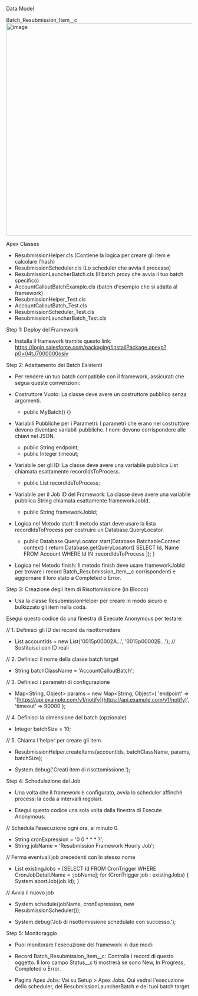 Data Model

Batch_Resubmission_Item__c
<img width="1011" height="575" alt="image" src="https://github.com/user-attachments/assets/77db1c21-c94d-4b5c-8080-8ca8a1793549" />

Apex Classes

 - ResubmissionHelper.cls (Contiene la logica per creare gli item e calcolare l'hash)
 - ResubmissionScheduler.cls (Lo scheduler che avvia il processo)
 - ResubmissionLauncherBatch.cls (Il batch proxy che avvia il tuo batch specifico)
 - AccountCalloutBatchExample.cls (batch d'esempio che si adatta al framework)
 - ResubmissionHelper_Test.cls
 - AccountCalloutBatch_Test.cls
 - ResubmissionScheduler_Test.cls
 - ResubmissionLauncherBatch_Test.cls

Step 1: Deploy del Framework
- Installa il framework tramite questo link: https://login.salesforce.com/packaging/installPackage.apexp?p0=04tJ7000000osiv

Step 2: Adattamento dei Batch Esistenti
- Per rendere un tuo batch compatibile con il framework, assicurati che segua queste convenzioni:

- Costruttore Vuoto: La classe deve avere un costruttore pubblico senza argomenti.

   - public MyBatch() {}

- Variabili Pubbliche per i Parametri: I parametri che erano nel costruttore devono diventare variabili pubbliche. I nomi devono corrispondere alle chiavi nel JSON.

   - public String endpoint;
   - public Integer timeout;

- Variabile per gli ID: La classe deve avere una variabile pubblica List<Id> chiamata esattamente recordIdsToProcess.

   - public List<Id> recordIdsToProcess;

- Variabile per il Job ID del Framework: La classe deve avere una variabile pubblica String chiamata esattamente frameworkJobId.

   - public String frameworkJobId;

- Logica nel Metodo start: Il metodo start deve usare la lista recordIdsToProcess per costruire un Database.QueryLocator.

   - public Database.QueryLocator start(Database.BatchableContext context) {
       return Database.getQueryLocator([
           SELECT Id, Name FROM Account WHERE Id IN :recordIdsToProcess
       ]);
   }

- Logica nel Metodo finish: Il metodo finish deve usare frameworkJobId per trovare i record Batch_Resubmission_Item__c corrispondenti e aggiornare il loro stato a Completed o Error.

Step 3: Creazione degli Item di Risottomissione (in Blocco)
- Usa la classe ResubmissionHelper per creare in modo sicuro e bulkizzato gli item nella coda.

Esegui questo codice da una finestra di Execute Anonymous per testare:

// 1. Definisci gli ID dei record da risottomettere
   - List<Id> accountIds = new List<Id>{'0015p00002A...', '0015p00002B...'}; // Sostituisci con ID reali

// 2. Definisci il nome della classe batch target
   - String batchClassName = 'AccountCalloutBatch';

// 3. Definisci i parametri di configurazione
   - Map<String, Object> params = new Map<String, Object>{
        'endpoint' => '[https://api.example.com/v1/notify](https://api.example.com/v1/notify)',
        'timeout' => 90000
    };

// 4. Definisci la dimensione del batch (opzionale)
   - Integer batchSize = 10;

// 5. Chiama l'helper per creare gli item
   - ResubmissionHelper.createItems(accountIds, batchClassName, params, batchSize);

   - System.debug('Creati item di risottomissione.');

Step 4: Schedulazione del Job
- Una volta che il framework è configurato, avvia lo scheduler affinché processi la coda a intervalli regolari.

- Esegui questo codice una sola volta dalla finestra di Execute Anonymous:

// Schedula l'esecuzione ogni ora, al minuto 0.
- String cronExpression = '0 0 * * * ?';
- String jobName = 'Resubmission Framework Hourly Job';

// Ferma eventuali job precedenti con lo stesso nome
- List<CronTrigger> existingJobs = [SELECT Id FROM CronTrigger WHERE CronJobDetail.Name = :jobName];
for (CronTrigger job : existingJobs) {
    System.abortJob(job.Id);
}

// Avvia il nuovo job
- System.schedule(jobName, cronExpression, new ResubmissionScheduler());

- System.debug('Job di risottomissione schedulato con successo.');

Step 5: Monitoraggio
- Puoi monitorare l'esecuzione del framework in due modi:

- Record Batch_Resubmission_Item__c: Controlla i record di questo oggetto. Il loro campo Status__c ti mostrerà se sono New, In Progress, Completed o Error.

- Pagina Apex Jobs: Vai su Setup > Apex Jobs. Qui vedrai l'esecuzione dello scheduler, del ResubmissionLauncherBatch e dei tuoi batch target.
